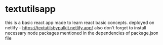 # textutilsapp
this is a basic react app made to learn react basic concepts.
deployed on netlify - https://textutilsbypulkit.netlify.app/
also don't forget to install necessary node packages mentioned in the dependencies of package.json file
